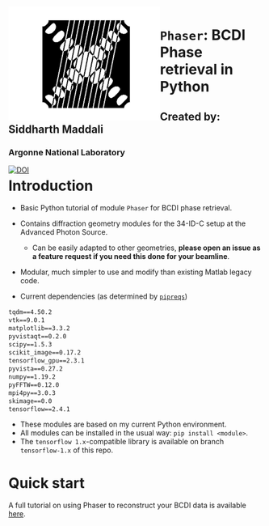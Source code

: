 <img align="left" src="./logo.png" width=300>

# `Phaser`: BCDI Phase retrieval in Python



## Created by: Siddharth Maddali
### Argonne National Laboratory

<a href="https://doi.org/10.5281/zenodo.4305130" style="float: left;"><img src="https://zenodo.org/badge/DOI/10.5281/zenodo.4305130.svg" alt="DOI"></a>


   # Introduction
   - Basic Python tutorial of module `Phaser` for BCDI phase retrieval.

   - Contains diffraction geometry modules for the 34-ID-C setup at the Advanced Photon Source.
       - Can be easily adapted to other geometries, **please open an issue as a feature request if you need this done for your beamline**.

   - Modular, much simpler to use and modify than existing Matlab legacy code.

   - Current dependencies (as  determined by [`pipreqs`](https://github.com/bndr/pipreqs))
   ```
tqdm==4.50.2
vtk==9.0.1
matplotlib==3.3.2
pyvistaqt==0.2.0
scipy==1.5.3
scikit_image==0.17.2
tensorflow_gpu==2.3.1
pyvista==0.27.2
numpy==1.19.2
pyFFTW==0.12.0
mpi4py==3.0.3
skimage==0.0
tensorflow==2.4.1
   ```
 
- These modules are based on my current Python environment. 
- All modules can be installed in the usual way: `pip install <module>`.
- The `tensorflow 1.x`-compatible library is available on branch `tensorflow-1.x` of this repo.
       

# Quick start

A full tutorial on using Phaser to reconstruct your BCDI data is available [here](https://github.com/siddharth-maddali/Phaser/blob/master/basic_tutorial.ipynb).
